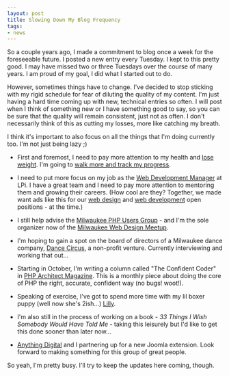 ```yaml
---
layout: post
title: Slowing Down My Blog Frequency
tags:
- news
---
```


So a couple years ago, I made a commitment to blog once a week for the foreseeable future.  I posted a new entry every Tuesday.  I kept to this pretty good.  I may have missed two or three Tuesdays over the course of many years.  I am proud of my goal, I did what I started out to do.

However, sometimes things have to change.  I've decided to stop sticking with my rigid schedule for fear of diluting the quality of my content.  I'm just having a hard time coming up with new, technical entries so often.  I will post when I think of something new or I have something good to say, so you can be sure that the quality will remain consistent, just not as often.  I don't necessarily think of this as cutting my losses, more like catching my breath.

I think it's important to also focus on all the things that I'm doing currently too.  I'm not just being lazy ;)

  * First and foremost, I need to pay more attention to my health and [lose weight](http://www.dummies.com/how-to/content/the-health-risks-of-being-overweight-or-obese.html).  I'm going to [walk more and track my progress](http://www.gmap-pedometer.com/).

  * I need to put more focus on my job as the [Web Development Manager](http://aaronsaray.com/resume) at LPi.  I have a great team and I need to pay more attention to mentoring them and growing their careers.  (How cool are they?  Together, we made want ads like this for our [web design](http://www.4lpi.com/webdesigner/) and [web development](http://www.4lpi.com/webdeveloper/) open positions - at the time.)

  * I still help advise the [Milwaukee PHP Users Group](http://mkepug.org) - and I'm the sole organizer now of the [Milwaukee Web Design Meetup](http://meetup.com/milwaukeeweb).

  * I'm hoping to gain a spot on the board of directors of a Milwaukee dance company, [Dance Circus](http://www.dancecircus.org/), a non-profit venture.  Currently interviewing and working that out...

  * Starting in October, I'm writing a column called "The Confident Coder" in [PHP Architect Magazine](http://www.phparch.com/).  This is a monthly piece about doing the core of PHP the right, accurate, confident way (no bugs! woot!).

  * Speaking of exercise, I've got to spend more time with my lil boxer puppy (well now she's 2ish...) [Lilly](https://www.facebook.com/lillysaray).

  * I'm also still in the process of working on a book - _33 Things I Wish Somebody Would Have Told Me_ - taking this leisurely but I'd like to get this done sooner than later now...

  * [Anything Digital](http://anything-digital.com/) and I partnering up for a new Joomla extension.  Look forward to making something for this group of great people.

So yeah, I'm pretty busy.  I'll try to keep the updates here coming, though.
